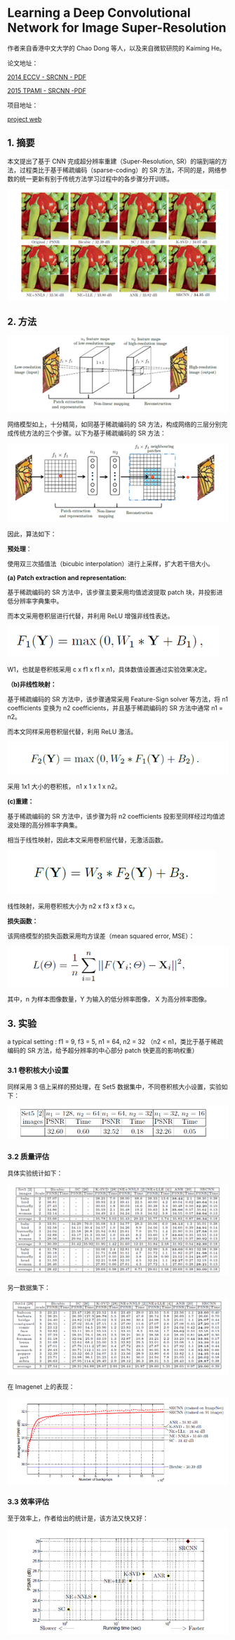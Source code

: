 # Learning a Deep Convolutional Network for Image Super-Resolution

作者来自香港中文大学的 Chao Dong 等人，以及来自微软研院的 Kaiming He。

论文地址：

[2014 ECCV - SRCNN - PDF](http://personal.ie.cuhk.edu.hk/~ccloy/files/eccv_2014_deepresolution.pdf)

[2015 TPAMI - SRCNN -PDF](http://ieeexplore.ieee.org/stamp/stamp.jsp?tp=&arnumber=7115171)

项目地址：

[project web](http://mmlab.ie.cuhk.edu.hk/projects/SRCNN.html)

## 1. 摘要

本文提出了基于 CNN 完成超分辨率重建（Super-Resolution, SR）的端到端的方法，过程类比于基于稀疏编码（sparse-coding）的 SR 方法，不同的是，网络参数的统一更新有别于传统方法学习过程中的各步骤分开训练。

![](imgs/7.png)

## 2. 方法

![](imgs/2.png)

网络模型如上，十分精简，如同基于稀疏编码的 SR 方法，构成网络的三层分别完成传统方法的三个步骤。以下为基于稀疏编码的 SR 方法：

![](imgs/3.png)

因此，算法如下：

**预处理**：

使用双三次插值法（bicubic interpolation）进行上采样，扩大若干倍大小。

**(a) Patch extraction and representation:**

基于稀疏编码的 SR 方法中，该步骤主要采用均值滤波提取 patch 块，并投影进低分辨率字典集中。

而本文采用卷积层进行代替，并利用 ReLU 增强非线性表达。

![](imgs/fig_1.png)

W1，也就是卷积核采用 c x f1 x f1 x n1，具体数值设置通过实验效果决定。

**（b)非线性映射：**

基于稀疏编码的 SR 方法中，该步骤通常采用 Feature-Sign solver 等方法，将 n1 coefficients 变换为 n2 coefficients，并且基于稀疏编码的 SR 方法中通常 n1 = n2。

而本文同样采用卷积层代替，利用 ReLU 激活。

![](imgs/fig_2.png)

采用 1x1 大小的卷积核， n1 x  1 x 1 x n2。

**(c)重建：**

基于稀疏编码的 SR 方法中，该步骤为将 n2 coefficients 投影至同样经过均值滤波处理的高分辨率字典集。

相当于线性映射，因此本文采用卷积层代替，无激活函数。

![](imgs/fig_3.png)



线性映射，采用卷积核大小为 n2 x f3 x f3 x c。

**损失函数：**

该网络模型的损失函数采用均方误差（mean squared error, MSE）：

![](imgs/fig_4.png)

其中，n 为样本图像数量，Y 为输入的低分辨率图像， X 为高分辨率图像。

## 3. 实验

a typical setting : f1 = 9, f3 = 5, n1 = 64, n2 = 32 （n2 < n1，类比于基于稀疏编码的 SR 方法，给予超分辨率的中心部分 patch 快更高的影响权重）

###  3.1 卷积核大小设置

同样采用 3 倍上采样的预处理，在 Set5 数据集中，不同卷积核大小设置，实验如下：

![](imgs/table-4.png)

### 3.2 质量评估

具体实验统计如下：

![](imgs/table-1.png)

另一数据集下：

![](imgs/table-2.png)

在 Imagenet 上的表现：

![](imgs/6.png)

### 3.3 效率评估

至于效率上，作者给出的统计是，该方法又快又好：

![](imgs/table-3.png)











